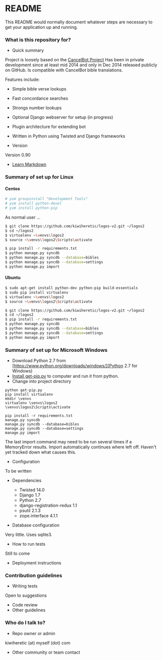# README #

This README would normally document whatever steps are necessary to get your application up and running.

### What is this repository for? ###

* Quick summary

Project is loosely based on the [CancelBot Project](http://cancelbot.sourceforge.net/home.html)
Has been in private development since at least mid 2014 and only in Dec 2014 
released publicly on GitHub.  Is compatible with CancelBot bible translations.

Features include:
  * Simple bible verse lookups
  * Fast concordance searches
  * Strongs number lookups
  * Optional Django webserver for setup (in progress)
  * Plugin architecture for extending bot
  * Written in Python using Twisted and Django frameworks


* Version

Version 0.90

* [Learn Markdown](https://bitbucket.org/tutorials/markdowndemo)

### Summary of set up for Linux ###

#### Centos ####
```bash
# yum groupinstall "Development Tools"
# yum install python-devel
# yum install python-pip
```

As normal user ...

```bash
$ git clone https://github.com/kiwiheretic/logos-v2.git ~/logos2
$ cd ~/logos2
$ virtualenv ~\venvs\logos2
$ source ~\venvs\logos2\Scripts\activate

$ pip install -r requirements.txt
$ python manage.py syncdb
$ python manage.py syncdb --database=bibles
$ python manage.py syncdb --database=settings
$ python manage.py import
```

#### Ubuntu ####
```bash
$ sudo apt-get install python-dev python-pip build-essentials
$ sudo pip install virtualenv
$ virtualenv ~\venvs\logos2
$ source ~\venvs\logos2\Scripts\activate

$ git clone https://github.com/kiwiheretic/logos-v2.git ~/logos2
$ cd ~/logos2
$ pip install -r requirements.txt
$ python manage.py syncdb
$ python manage.py syncdb --database=bibles
$ python manage.py syncdb --database=settings
$ python manage.py import
```

### Summary of set up for Microsoft Windows ###

* Download Python 2.7 from [https://www.python.org/downloads/windows/](Python 2.7 for Windows)  
* [Install get-pip.py](https://bootstrap.pypa.io/get-pip.py) to computer and run it from python. 
* Change into project directory
```
python get-pip.py
pip install virtualenv
mkdir \venvs
virtualenv \venvs\logos2
\venvs\logos2\Scripts\activate

pip install -r requirements.txt
manage.py syncdb
manage.py syncdb --database=bibles
manage.py syncdb --database=settings
manage.py import
```

The last import command may need to be run several times if a 
MemoryError results.  Import automatically continues where left off.
Haven't yet tracked down what causes this.

* Configuration

To be written

* Dependencies

  * Twisted 14.0
  * Django 1.7
  * Python 2.7
  * django-registration-redux 1.1
  * psutil 2.1.3
  * zope.interface 4.1.1
  
* Database configuration

Very little.  Uses sqlite3.

* How to run tests

Still to come

* Deployment instructions

### Contribution guidelines ###

* Writing tests

Open to suggestions

* Code review
* Other guidelines

### Who do I talk to? ###

* Repo owner or admin

kiwiheretic (at) myself (dot) com

* Other community or team contact
